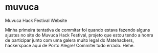 # muvuca
Muvuca Hack Festival Website

Minha primeira tentativa de commitar foi quando estava fazendo alguns ajustes no site do Muvuca Hack Festival, projeto que estou tendo a honra de participar junto com uma galera muito legal do Matehackers, hackerspace aqui de Porto Alegre! Commitei tudo errado. Hehe.
